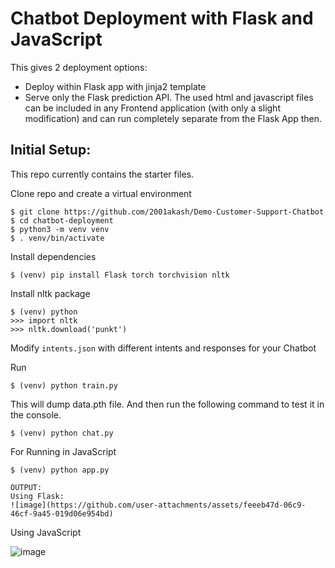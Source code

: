# Chatbot Deployment with Flask and JavaScript

This gives 2 deployment options:
- Deploy within Flask app with jinja2 template
- Serve only the Flask prediction API. The used html and javascript files can be included in any Frontend application (with only a slight modification) and can run completely separate from the Flask App then.

## Initial Setup:
This repo currently contains the starter files.

Clone repo and create a virtual environment
```
$ git clone https://github.com/2001akash/Demo-Customer-Support-Chatbot
$ cd chatbot-deployment
$ python3 -m venv venv
$ . venv/bin/activate
```
Install dependencies
```
$ (venv) pip install Flask torch torchvision nltk
```
Install nltk package
```
$ (venv) python
>>> import nltk
>>> nltk.download('punkt')
```
Modify `intents.json` with different intents and responses for your Chatbot

Run
```
$ (venv) python train.py
```
This will dump data.pth file. And then run
the following command to test it in the console.
```
$ (venv) python chat.py
```
For Running in JavaScript
```
$ (venv) python app.py

OUTPUT:
Using Flask:
![image](https://github.com/user-attachments/assets/feeeb47d-06c9-46cf-9a45-019d06e954bd)

```
Using JavaScript

![image](https://github.com/user-attachments/assets/084920b4-a48b-4295-b637-09c53b0e754e)






